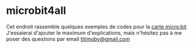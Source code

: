 # microbit4all

Cet endroit rassemble quelques exemples de codes pour la [carte micro:bit](http://microbit.org/)
J'essaierai d'ajouter le maximum d'explications, mais n'hésitez pas à me poser des questions par email [titimoby@gmail.com](mailto:titimoby@gmail.com)
